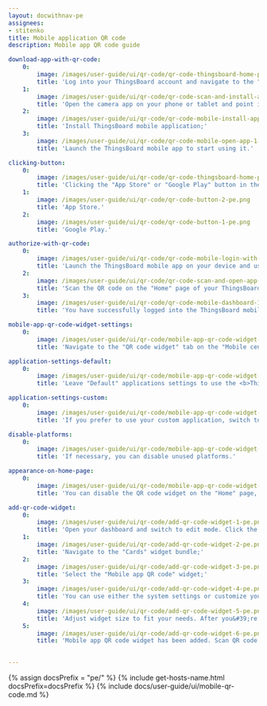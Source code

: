 ```yaml
---
layout: docwithnav-pe
assignees:
- stitenko
title: Mobile application QR code
description: Mobile app QR code guide

download-app-with-qr-code:
    0:
        image: /images/user-guide/ui/qr-code/qr-code-thingsboard-home-page-1-pe.png
        title: 'Log into your ThingsBoard account and navigate to the "Home" page. You will find the QR code for connecting the mobile app in the bottom right corner;'
    1:
        image: /images/user-guide/ui/qr-code/qr-code-scan-and-install-app-pe.png
        title: 'Open the camera app on your phone or tablet and point it at the QR code. The phone will automatically scan the code and show the link button. Click this button to open the link to download the <b>ThingsBoard mobile app</b>;'
    2:
        image: /images/user-guide/ui/qr-code/qr-code-mobile-install-app-pe.png
        title: 'Install ThingsBoard mobile application;'
    3:
        image: /images/user-guide/ui/qr-code/qr-code-mobile-open-app-1-pe.png
        title: 'Launch the ThingsBoard mobile app to start using it.'

clicking-button:
    0:
        image: /images/user-guide/ui/qr-code/qr-code-thingsboard-home-page-2-pe.png
        title: 'Clicking the "App Store" or "Google Play" button in the "Connect mobile app" widget, you will be redirected to the ThingsBoard app page in the respective app store for further downloading to your device.'
    1:
        image: /images/user-guide/ui/qr-code/qr-code-button-2-pe.png
        title: 'App Store.'
    2:
        image: /images/user-guide/ui/qr-code/qr-code-button-1-pe.png
        title: 'Google Play.'

authorize-with-qr-code:
    0:
        image: /images/user-guide/ui/qr-code/qr-code-mobile-login-with-qr-1-pe.png
        title: 'Launch the ThingsBoard mobile app on your device and use the QR code scanning feature. Make sure you have the latest version of the app installed;'
    2:
        image: /images/user-guide/ui/qr-code/qr-code-scan-and-open-app-pe.png
        title: 'Scan the QR code on the "Home" page of your ThingsBoard instance using the mobile app. You will find the QR code for connecting the mobile app in the bottom right corner;'
    3:
        image: /images/user-guide/ui/qr-code/qr-code-mobile-dashboard-1-pe.png
        title: 'You have successfully logged into the ThingsBoard mobile app with your account.'

mobile-app-qr-code-widget-settings:
    0:
        image: /images/user-guide/ui/qr-code/mobile-app-qr-code-widget-settings-1-pe.png
        title: 'Navigate to the "QR code widget" tab on the "Mobile center" page and disable "Use system settings" toggle;'

application-settings-default:
    0:
        image: /images/user-guide/ui/qr-code/mobile-app-qr-code-widget-settings-2-pe.png
        title: 'Leave "Default" applications settings to use the <b>ThingsBoard Cloud</b> mobile application.'

application-settings-custom:
    0:
        image: /images/user-guide/ui/qr-code/mobile-app-qr-code-widget-settings-3-pe.png
        title: 'If you prefer to use your custom application, switch to the custom settings, and specify the bundle preconfigured on the "Bundle" tab. Then, save changes.'

disable-platforms:
    0:
        image: /images/user-guide/ui/qr-code/mobile-app-qr-code-widget-settings-4-pe.png
        title: 'If necessary, you can disable unused platforms.'

appearance-on-home-page:
    0:
        image: /images/user-guide/ui/qr-code/mobile-app-qr-code-widget-settings-5-pe.png
        title: 'You can disable the QR code widget on the "Home" page, adjust the positioning of the badges, and update the QR code label.'

add-qr-code-widget:
    0:
        image: /images/user-guide/ui/qr-code/add-qr-code-widget-1-pe.png
        title: 'Open your dashboard and switch to edit mode. Click the "+ Add widget" icon at the top of the screen;'
    1:
        image: /images/user-guide/ui/qr-code/add-qr-code-widget-2-pe.png
        title: 'Navigate to the "Cards" widget bundle;'
    2:
        image: /images/user-guide/ui/qr-code/add-qr-code-widget-3-pe.png
        title: 'Select the "Mobile app QR code" widget;'
    3:
        image: /images/user-guide/ui/qr-code/add-qr-code-widget-4-pe.png
        title: 'You can use either the system settings or customize your own. If desired, you can configure badges (or turn them off altogether), and update the QR code label. Click "Add".'
    4:
        image: /images/user-guide/ui/qr-code/add-qr-code-widget-5-pe.png
        title: 'Adjust widget size to fit your needs. After you&#39;re done tweaking, click "Save" to save the dashboard;'
    5:
        image: /images/user-guide/ui/qr-code/add-qr-code-widget-6-pe.png
        title: 'Mobile app QR code widget has been added. Scan QR code with your mobile and check you are redirected to the specified application.'
  

---
```


{% assign docsPrefix = "pe/" %}
{% include get-hosts-name.html docsPrefix=docsPrefix %}
{% include docs/user-guide/ui/mobile-qr-code.md %}